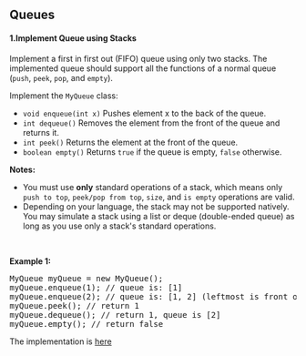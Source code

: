 <h2>Queues</h2>

<div>
<h4>1.Implement Queue using Stacks</h4>

<p>Implement a first in first out (FIFO) queue using only two stacks. The implemented queue should support all the functions of a normal queue (<code>push</code>, <code>peek</code>, <code>pop</code>, and <code>empty</code>).</p>
<p>Implement the <code>MyQueue</code> class:</p>
<ul>
	<li><code>void enqueue(int x)</code> Pushes element x to the back of the queue.</li>
	<li><code>int dequeue()</code> Removes the element from the front of the queue and returns it.</li>
	<li><code>int peek()</code> Returns the element at the front of the queue.</li>
	<li><code>boolean empty()</code> Returns <code>true</code> if the queue is empty, <code>false</code> otherwise.</li>
</ul>
<p><strong>Notes:</strong></p>
<ul>
	<li>You must use <strong>only</strong> standard operations of a stack, which means only <code>push to top</code>, <code>peek/pop from top</code>, <code>size</code>, and <code>is empty</code> operations are valid.</li>
	<li>Depending on your language, the stack may not be supported natively. You may simulate a stack using a list or deque (double-ended queue) as long as you use only a stack's standard operations.</li>
</ul>
<p>&nbsp;</p>
<p><strong>Example 1:</strong></p>
<pre>
MyQueue myQueue = new MyQueue();
myQueue.enqueue(1); // queue is: [1]
myQueue.enqueue(2); // queue is: [1, 2] (leftmost is front of the queue)
myQueue.peek(); // return 1
myQueue.dequeue(); // return 1, queue is [2]
myQueue.empty(); // return false
</pre>
<p>The implementation is <a href="./implement_queue_with_stacks.js">here</a></p>
</div>
